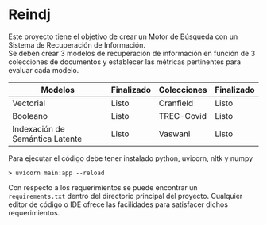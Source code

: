 # Reindj
Este proyecto tiene el objetivo de crear un Motor de Búsqueda con un Sistema de Recuperación de Información.  
Se deben crear 3 modelos de recuperación de información en función de 3 colecciones de documentos y establecer las métricas pertinentes para evaluar cada modelo.  
  
|        Modelos         | Finalizado | Colecciones | Finalizado |
|------------------------|------------|-------------|------------|
| Vectorial              | Listo      | Cranfield   | Listo      |
| Booleano               | Listo  | TREC-Covid  | Listo  |
| Indexación de Semántica Latente| Listo      | Vaswani     | Listo      |  
                                      

Para ejecutar el código debe tener instalado python, uvicorn, nltk y numpy
```
> uvicorn main:app --reload
```
Con respecto a los requerimientos se puede encontrar un ``` requirements.txt``` dentro del directorio principal del proyecto. Cualquier editor de código o IDE ofrece las facilidades para satisfacer dichos requerimientos.
